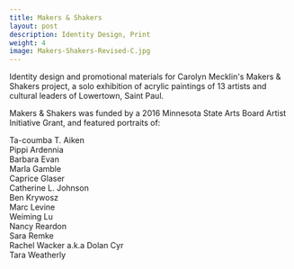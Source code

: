 ```yaml
---
title: Makers & Shakers
layout: post
description: Identity Design, Print
weight: 4
image: Makers-Shakers-Revised-C.jpg
---
```


Identity design and promotional materials for Carolyn Mecklin's Makers & Shakers project, a solo exhibition of acrylic paintings of 13 artists and cultural leaders of Lowertown, Saint Paul. 

Makers & Shakers was funded by a 2016 Minnesota State Arts Board Artist Initiative Grant, and featured portraits of: 

Ta-coumba T. Aiken  
Pippi Ardennia  
Barbara Evan   
Marla Gamble   
Caprice Glaser  
Catherine L. Johnson  
Ben Krywosz  
Marc Levine  
Weiming Lu  
Nancy Reardon  
Sara Remke  
Rachel Wacker a.k.a Dolan Cyr  
Tara Weatherly

